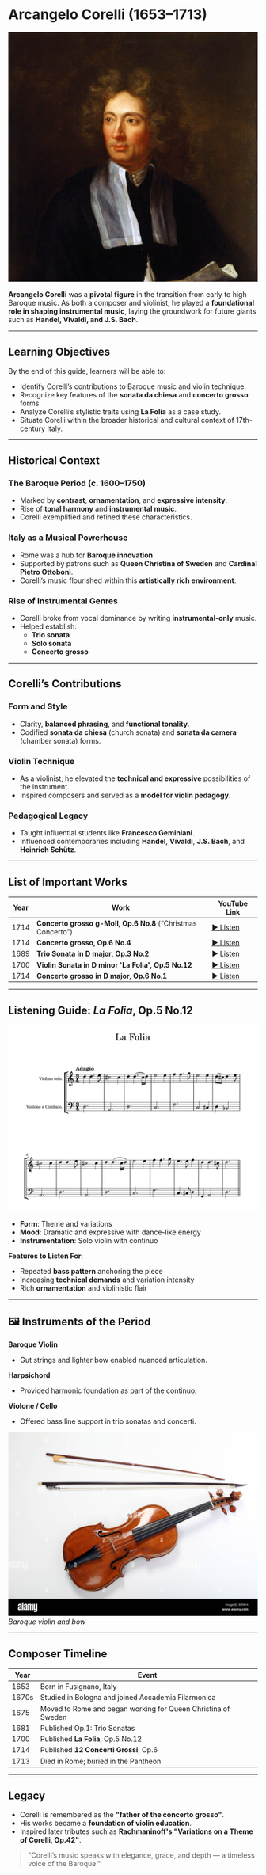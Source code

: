 #  Arcangelo Corelli (1653–1713)

![Corelli Portrait](./arcangelo_corelli.jpg)

**Arcangelo Corelli** was a **pivotal figure** in the transition from early to high Baroque music. As both a composer and violinist, he played a **foundational role in shaping instrumental music**, laying the groundwork for future giants such as **Handel, Vivaldi, and J.S. Bach**.

---

##  Learning Objectives

By the end of this guide, learners will be able to:

- Identify Corelli’s contributions to Baroque music and violin technique.  
- Recognize key features of the **sonata da chiesa** and **concerto grosso** forms.  
- Analyze Corelli’s stylistic traits using **La Folia** as a case study.  
- Situate Corelli within the broader historical and cultural context of 17th-century Italy.

---

##  Historical Context

### **The Baroque Period (c. 1600–1750)**

- Marked by **contrast**, **ornamentation**, and **expressive intensity**.  
- Rise of **tonal harmony** and **instrumental music**.  
- Corelli exemplified and refined these characteristics.

### **Italy as a Musical Powerhouse**

- Rome was a hub for **Baroque innovation**.  
- Supported by patrons such as **Queen Christina of Sweden** and **Cardinal Pietro Ottoboni**.  
- Corelli’s music flourished within this **artistically rich environment**.

### **Rise of Instrumental Genres**

- Corelli broke from vocal dominance by writing **instrumental-only** music.  
- Helped establish:  
  - **Trio sonata**  
  - **Solo sonata**  
  - **Concerto grosso**

---

##  Corelli’s Contributions

### **Form and Style**

- Clarity, **balanced phrasing**, and **functional tonality**.  
- Codified **sonata da chiesa** (church sonata) and **sonata da camera** (chamber sonata) forms.

### **Violin Technique**

- As a violinist, he elevated the **technical and expressive** possibilities of the instrument.  
- Inspired composers and served as a **model for violin pedagogy**.

### **Pedagogical Legacy**

- Taught influential students like **Francesco Geminiani**.  
- Influenced contemporaries including **Handel**, **Vivaldi**, **J.S. Bach**, and **Heinrich Schütz**.

---

##  List of Important Works

| Year | Work | YouTube Link |
|------|------|--------------|
| 1714 | **Concerto grosso g-Moll, Op.6 No.8** (“Christmas Concerto”) | [▶ Listen](https://youtu.be/e68h3Qwm2OA?si=dFQh-q0p_usD4cYR) |
| 1714 | **Concerto grosso, Op.6 No.4** | [▶ Listen](https://youtu.be/3smZkpqXYHs?si=2jMfp9sKRogMjwbY) |
| 1689 | **Trio Sonata in D major, Op.3 No.2** | [▶ Listen](https://youtu.be/CwJRzYv6HNI?si=nBs1Is2bhpD5a67c) |
| 1700 | **Violin Sonata in D minor 'La Folia', Op.5 No.12** | [▶ Listen](https://youtu.be/VBJxHUTzcs0?si=p4RnCYt4wvjH8XgP) |
| 1714 | **Concerto grosso in D major, Op.6 No.1** | [▶ Listen](https://youtu.be/7aG8FOnAJE4?si=VCW_2MgmdjMIDkY-) |

---

##  Listening Guide: *La Folia*, Op.5 No.12

![La Folia Artwork](./la_folia.png)

- **Form**: Theme and variations  
- **Mood**: Dramatic and expressive with dance-like energy  
- **Instrumentation**: Solo violin with continuo  

**Features to Listen For**:

- Repeated **bass pattern** anchoring the piece  
- Increasing **technical demands** and variation intensity  
- Rich **ornamentation** and violinistic flair

---

## 🖼 Instruments of the Period

**Baroque Violin**  
- Gut strings and lighter bow enabled nuanced articulation.

**Harpsichord**  
- Provided harmonic foundation as part of the continuo.

**Violone / Cello**  
- Offered bass line support in trio sonatas and concerti.

![Baroque Instruments](./violin.jpg)  
*Baroque violin and bow*

---

##  Composer Timeline

| Year | Event |
|------|-------|
| 1653 | Born in Fusignano, Italy |
| 1670s | Studied in Bologna and joined Accademia Filarmonica |
| 1675 | Moved to Rome and began working for Queen Christina of Sweden |
| 1681 | Published Op.1: Trio Sonatas |
| 1700 | Published **La Folia**, Op.5 No.12 |
| 1714 | Published **12 Concerti Grossi**, Op.6 |
| 1713 | Died in Rome; buried in the Pantheon |

---

##  Legacy

- Corelli is remembered as the **"father of the concerto grosso"**.  
- His works became a **foundation of violin education**.  
- Inspired later tributes such as **Rachmaninoff's "Variations on a Theme of Corelli, Op.42"**.

> "Corelli’s music speaks with elegance, grace, and depth — a timeless voice of the Baroque."


